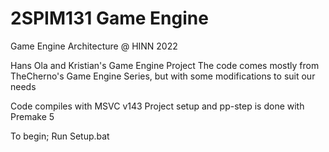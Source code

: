 # 2SPIM131 Game Engine
 Game Engine Architecture @ HINN 2022


Hans Ola and Kristian's Game Engine Project
The code comes mostly from TheCherno's Game Engine Series, but with some modifications
to suit our needs

Code compiles with MSVC v143
Project setup and pp-step is done with Premake 5

To begin; Run Setup.bat
